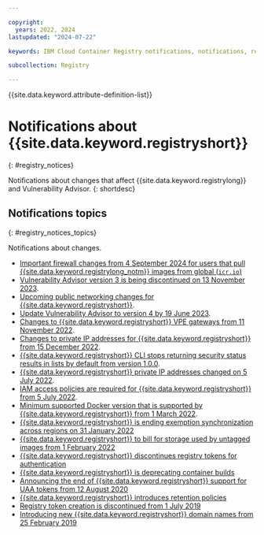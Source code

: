 ```yaml
---

copyright:
  years: 2022, 2024
lastupdated: "2024-07-22"

keywords: IBM Cloud Container Registry notifications, notifications, registry, changes, iam

subcollection: Registry

---
```


{{site.data.keyword.attribute-definition-list}}

# Notifications about {{site.data.keyword.registryshort}}
{: #registry_notices}

Notifications about changes that affect {{site.data.keyword.registrylong}} and Vulnerability Advisor.
{: shortdesc}

## Notifications topics
{: #registry_notices_topics}

Notifications about changes.
- [Important firewall changes from 4 September 2024 for users that pull {{site.data.keyword.registrylong_notm}} images from global (`icr.io`)](/docs/Registry?topic=Registry-registry_notices_firewall)
- [Vulnerability Advisor version 3 is being discontinued on 13 November 2023](/docs/Registry?topic=Registry-registry_notices_va_v3).
- [Upcoming public networking changes for {{site.data.keyword.registryshort}}](/docs/Registry?topic=Registry-registry_notices_wildcard_domains).
- [Update Vulnerability Advisor to version 4 by 19 June 2023](/docs/Registry?topic=Registry-registry_notices_va_v4).
- [Changes to {{site.data.keyword.registryshort}} VPE gateways from 11 November 2022](/docs/Registry?topic=Registry-registry_notices_vpe).
- [Changes to private IP addresses for {{site.data.keyword.registryshort}} from 15 December 2022](/docs/Registry?topic=Registry-registry_notices_ip_address).
- [{{site.data.keyword.registryshort}} CLI stops returning security status results in lists by default from version 1.0.0](/docs/Registry?topic=Registry-registry_notices_lists).
- [{{site.data.keyword.registryshort}} private IP addresses changed on 5 July 2022](/docs/Registry?topic=Registry-registry_notices_iam_private_network).
- [IAM access policies are required for {{site.data.keyword.registryshort}} from 5 July 2022](/docs/Registry?topic=Registry-registry_notices_iam_policy).
- [Minimum supported Docker version that is supported by {{site.data.keyword.registryshort}} from 1 March 2022](/docs/Registry?topic=Registry-registry_notices_docker).
- [{{site.data.keyword.registryshort}} is ending exemption synchronization across regions on 31 January 2022](/docs/Registry?topic=Registry-registry_notices_exemptions)
- [{{site.data.keyword.registryshort}} to bill for storage used by untagged images from 1 February 2022](/docs/Registry?topic=Registry-registry_notices_billing)
- [{{site.data.keyword.registryshort}} discontinues registry tokens for authentication](/docs/Registry?topic=Registry-registry_notices_token_auth)
- [{{site.data.keyword.registryshort}} is deprecating container builds](/docs/Registry?topic=Registry-registry_notices_container_builds)
- [Announcing the end of {{site.data.keyword.registryshort}} support for UAA tokens from 12 August 2020](/docs/Registry?topic=Registry-registry_notices_uaa_token)
- [{{site.data.keyword.registryshort}} introduces retention policies](/docs/Registry?topic=Registry-registry_notices_retention)
- [Registry token creation is discontinued from 1 July 2019](/docs/Registry?topic=Registry-registry_notices_token)
- [Introducing new {{site.data.keyword.registryshort}} domain names from 25 February 2019](/docs/Registry?topic=Registry-registry_notices_domain_names)
